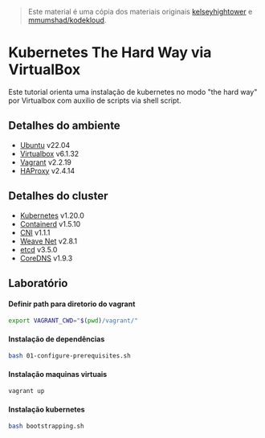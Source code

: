 > Este material é uma cópia dos materiais originais [kelseyhightower](https://github.com/kelseyhightower/kubernetes-the-hard-way) e [mmumshad/kodekloud](https://github.com/mmumshad/kubernetes-the-hard-way).

# Kubernetes The Hard Way via VirtualBox

Este tutorial orienta uma instalação de kubernetes no modo "the hard way" por Virtualbox com auxilio de scripts via shell script.

## Detalhes do ambiente

* [Ubuntu](https://app.vagrantup.com/ubuntu/boxes/jammy64) v22.04
* [Virtualbox](https://www.virtualbox.org/wiki/Downloads) v6.1.32
* [Vagrant](https://www.vagrantup.com/downloads) v2.2.19
* [HAProxy](http://www.haproxy.org/#down) v2.4.14

## Detalhes do cluster

* [Kubernetes](https://github.com/kubernetes/kubernetes) v1.20.0
* [Containerd](https://github.com/containerd/containerd) v1.5.10
* [CNI](https://github.com/containernetworking/cni) v1.1.1
* [Weave Net](https://www.weave.works/docs/net/latest/kubernetes/kube-addon/) v2.8.1
* [etcd](https://github.com/coreos/etcd) v3.5.0
* [CoreDNS](https://github.com/coredns/coredns) v1.9.3

## Laboratório

#### Definir path para diretorio do vagrant
```bash
export VAGRANT_CWD="$(pwd)/vagrant/"
```

#### Instalação de dependências
```bash
bash 01-configure-prerequisites.sh
```

#### Instalação maquinas virtuais
```bash
vagrant up
```

#### Instalação kubernetes
```bash
bash bootstrapping.sh
```